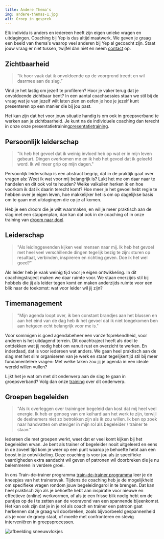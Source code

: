 ```yaml
---
title: Andere Thema's
img: andere-themas-1.jpg
alt: Groep in gesprek
---
```

Elk individu is anders en iedereen heeft zijn eigen unieke vragen en uitdagingen. Coaching bij Yep is dus altijd maatwerk. We geven je graag een beeld van thema's waarop veel anderen bij Yep al gecoacht zijn. Staat jouw vraag er niet tussen, twijfel dan niet en neem [contact](/contact/) op.

## Zichtbaarheid


> “Ik hoor vaak dat ik onvoldoende op de voorgrond treedt en wil daarmee aan de slag.”

Vind je het lastig om jezelf te profileren? Hoor je vaker terug dat je onvoldoende zichtbaar bent? In een aantal coachsessies staan we stil bij de vraag wat je van jezelf wilt laten zien en oefen je hoe je jezelf kunt presenteren op een manier die bij jou past.

Het kan zijn dat het voor jouw situatie handig is om ook in groepsverband te werken aan je zichtbaarheid. Je kunt na de individuele coaching dan terecht in onze onze presentatietraining[presentatietraining](/trainingen/).


## Persoonlijk leiderschap


> "Ik heb het gevoel dat ik weinig invloed heb op wat er in mijn leven gebeurt. Dingen overkomen me en ik heb het gevoel dat ik geleefd word. Ik wil meer grip op mijn dagen."

Persoonlijk leiderschap is een abstract begrip, dat in de praktijk gaat over vragen als: Weet ik wat voor mij belangrijk is? Lukt het me om daar naar te handelen en dit ook vol te houden? Welke valkuilen herken ik en hoe voorkom ik dat ik daarin terecht komt? Hoe meer je het gevoel hebt regie te hebben over je eigen leven, hoe makkelijker het is om op dagelijkse basis om te gaan met uitdagingen die op je af komen.

Heb je een droom die je wilt waarmaken, en wil je meer praktisch aan de slag met een stappenplan, dan kan dat ook in de coaching of in onze training van [droom naar doel](/trainingen/).


## Leiderschap


> "Als leidinggevenden kijken veel mensen naar mij. Ik heb het gevoel met heel veel verschillende dingen tegelijk bezig te zijn: sturen op resultaat, verbinden, inspireren en richting geven. Doe ik het wel goed?"

Als leider heb je vaak weinig tijd voor je eigen ontwikkeling. In dit coachingstraject maken we daar ruimte voor. We staan enerzijds stil bij hobbels die jij als leider tegen komt en maken anderzijds ruimte voor een blik naar de toekomst: wat voor leider wil jij zijn?

## Timemanagement


> "Mijn agenda loopt over, ik ben constant brandjes aan het blussen en aan het eind van de dag heb ik het gevoel dat ik niet toegekomen ben aan hetgeen echt belangrijk voor me is."

Voor sommigen is goed agendabeheer een vanzelfsprekendheid, voor anderen is het uitdagend terrein. Dit coachtraject heeft als doel te ontdekken wat jij nodig hebt om vanuit rust en overzicht te werken. En inderdaad, dat is voor iedereen wat anders. We gaan heel praktisch aan de slag met het slim organiseren van je werk en staan tegelijkertijd stil bij meer fundamentelere vragen: Met welke taken zou jij je agenda in een ideale wereld willen vullen?

Lijkt het je wat om met dit onderwerp aan de slag te gaan in groepsverband? Volg dan onze [training](/trainingen/) over dit onderwerp.


## Groepen begeleiden


> "Als ik overleggen over trainingen begeleid dan kost dat mij heel veel energie. Ik heb er genoeg van om keihard aan het werk te zijn, terwijl de deelnemers niet zo betrokken zijn als ik zou willen. Ik ben op zoek naar handvatten om steviger in mijn rol als begeleider / trainer te staan."

Iedereen die met groepen werkt, weet dat er veel komt kijken bij het begeleiden ervan. Je bent als trainer of begeleider nooit uitgeleerd en eens in de zoveel tijd kom je weer op een punt waarop je behoefte hebt aan een boost in je ontwikkeling. Deze coaching is voor jou als je specifieke vaardigheden extra aandacht wil geven of patronen wil doorbreken die je nu belemmeren in verdere groei.

In ons Train-de-trainer programma [train-de-trainer programma](/trainingen/) leer je de kneepjes van het trainersvak. Tijdens de coaching heb je de mogelijkheid om specifieke vragen rondom jouw begeleidingsrol in te brengen. Dat kan heel praktisch zijn als je behoefte hebt aan inspiratie voor nieuwe en effectieve (online) werkvormen, of als je een frisse blik nodig hebt om de puntjes op de i te zetten aan de vooravond van een spannende bijeenkomst. Het kan ook zijn dat je in je rol als coach en trainer een patroon gaat herkennen dat je graag wil doorbreken, zoals bijvoorbeeld gespannenheid als je voor de groep staat, of moeite met confronteren en stevig interveniëren in groepsprocessen.

![afbeelding sneeuwvlokjes](./andere-themas-2.jpg)